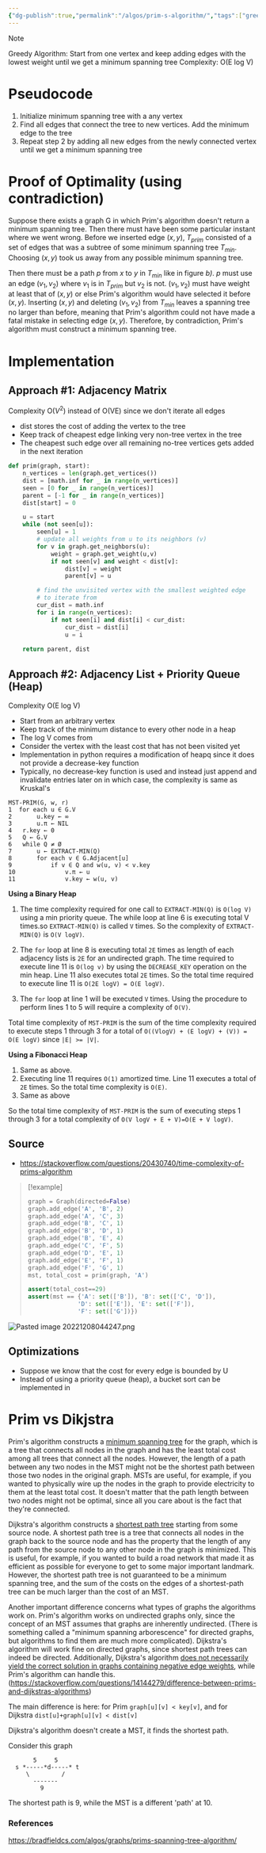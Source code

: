 ```yaml
---
{"dg-publish":true,"permalink":"/algos/prim-s-algorithm/","tags":["greedy","mst","graph"]}
---
```



>[!Note]
>Greedy Algorithm: Start from one vertex and keep adding edges with the lowest weight until we get a minimum spanning tree
>Complexity: O(E log V)
# Pseudocode
1. Initialize minimum spanning tree with a any vertex
2. Find all edges that connect the tree to new vertices. Add the minimum edge to the tree
3. Repeat step 2 by adding all new edges from the newly connected vertex until we get a minimum spanning tree

# Proof of Optimality (using contradiction)

Suppose there exists a graph G in which Prim's algorithm doesn't return a minimum spanning tree. Then there must have been some particular instant where we went wrong. Before we inserted edge $(x,y)$, $T_{prim}$ consisted of a set of edges that was a subtree of some minimum spanning tree $T_{min}$. Choosing $(x,y)$ took us away from any possible minimum spanning tree.

Then there must be a path $p$ from $x$ to $y$ in $T_{min}$ like in figure *b)*. $p$ must use an edge $(v_1,v_2)$ where $v_1$ is in $T_{prim}$ but $v_2$ is not. $(v_1,v_2)$ must have weight at least that of $(x,y)$ or else Prim's algorithm would have selected it before $(x,y)$. Inserting $(x,y)$ and deleting $(v_1, v_2)$ from $T_{min}$ leaves a spanning tree no larger than before, meaning that Prim's algorithm could not have made a fatal mistake in selecting edge $(x,y)$. Therefore, by contradiction, Prim's algorithm must construct a minimum spanning tree.

# Implementation

## Approach #1: Adjacency Matrix
Complexity O($V^2$) instead of O(VE) since we don't iterate all edges
- dist stores the cost of adding the vertex to the tree
- Keep track of cheapest edge linking very non-tree vertex in the tree
- The cheapest such edge over all remaining no-tree vertices gets added in the next iteration

```python
def prim(graph, start):
	n_vertices = len(graph.get_vertices())
	dist = [math.inf for _ in range(n_vertices)]
	seen = [0 for _ in range(n_vertices)]
	parent = [-1 for _ in range(n_vertices)]
	dist[start] = 0

	u = start
	while (not seen[u]):
		seen[u] = 1
		# update all weights from u to its neighbors (v)
		for v in graph.get_neighbors(u):
			weight = graph.get_weight(u,v)
			if not seen[v] and weight < dist[v]:
				dist[v] = weight
				parent[v] = u

		# find the unvisited vertex with the smallest weighted edge 
		# to iterate from 
		cur_dist = math.inf
		for i in range(n_vertices):
			if not seen[i] and dist[i] < cur_dist:
				cur_dist = dist[i]
				u = i
	
	return parent, dist
```


## Approach #2: Adjacency List + Priority Queue (Heap)
Complexity O(E log V)
-  Start from an arbitrary vertex
- Keep track of the minimum distance to every other node in a heap
- The log V comes from 
- Consider the vertex with the least cost that has not been visited yet
- Implementation in python requires a modification of heapq since it does not provide a decrease-key function
- Typically, no decrease-key function is used and instead just append and invalidate entries later on in which case, the complexity is same as Kruskal's


```
MST-PRIM(G, w, r)
1  for each u ∈ G.V
2       u.key ← ∞
3       u.π ← NIL
4   r.key ← 0
5   Q ← G.V
6   while Q ≠ Ø
7       u ← EXTRACT-MIN(Q)
8       for each v ∈ G.Adjacent[u]
9           if v ∈ Q and w(u, v) < v.key
10              v.π ← u
11              v.key ← w(u, v)
```

**Using a Binary Heap**

1. The time complexity required for one call to `EXTRACT-MIN(Q)` is `O(log V)` using a min priority queue. The while loop at line 6 is executing total V times.so `EXTRACT-MIN(Q)` is called `V` times. So the complexity of `EXTRACT-MIN(Q)` is `O(V logV)`.
    
2. The `for` loop at line 8 is executing total `2E` times as length of each adjacency lists is `2E` for an undirected graph. The time required to execute line 11 is `O(log v)` by using the `DECREASE_KEY` operation on the min heap. Line 11 also executes total `2E` times. So the total time required to execute line 11 is `O(2E logV) = O(E logV)`.
    
3. The `for` loop at line 1 will be executed `V` times. Using the procedure to perform lines 1 to 5 will require a complexity of `O(V)`.
    

Total time complexity of `MST-PRIM` is the sum of the time complexity required to execute steps 1 through 3 for a total of `O((VlogV) + (E logV) + (V)) = O(E logV)` since `|E| >= |V|`.

**Using a Fibonacci Heap**

1. Same as above.
2. Executing line 11 requires `O(1)` amortized time. Line 11 executes a total of `2E` times. So the total time complexity is `O(E)`.
3. Same as above

So the total time complexity of `MST-PRIM` is the sum of executing steps 1 through 3 for a total complexity of `O(V logV + E + V)=O(E + V logV)`.

## Source
- https://stackoverflow.com/questions/20430740/time-complexity-of-prims-algorithm

>[!example]
>```python
>graph = Graph(directed=False)
>graph.add_edge('A', 'B', 2)
>graph.add_edge('A', 'C', 3)
>graph.add_edge('B', 'C', 1)
>graph.add_edge('B', 'D', 1)
>graph.add_edge('B', 'E', 4)
>graph.add_edge('C', 'F', 5)
>graph.add_edge('D', 'E', 1)
>graph.add_edge('E', 'F', 1)
>graph.add_edge('F', 'G', 1)
>mst, total_cost = prim(graph, 'A')
>
>assert(total_cost==29)
>assert(mst == {'A': set(['B']), 'B': set(['C', 'D']), 
> 				'D': set(['E']), 'E': set(['F']), 
> 				'F': set(['G'])})


![Pasted image 20221208044247.png](/img/user/Algos/attachments/Pasted%20image%2020221208044247.png)

## Optimizations
- Suppose we know that the cost for every edge is bounded by U
- Instead of using a priority queue (heap), a bucket sort can be implemented in 

# Prim vs Dikjstra
Prim's algorithm constructs a [minimum spanning tree](http://en.wikipedia.org/wiki/Minimum_spanning_tree) for the graph, which is a tree that connects all nodes in the graph and has the least total cost among all trees that connect all the nodes. However, the length of a path between any two nodes in the MST might not be the shortest path between those two nodes in the original graph. MSTs are useful, for example, if you wanted to physically wire up the nodes in the graph to provide electricity to them at the least total cost. It doesn't matter that the path length between two nodes might not be optimal, since all you care about is the fact that they're connected.

Dijkstra's algorithm constructs a [shortest path tree](http://en.wikipedia.org/wiki/Shortest_path_tree) starting from some source node. A shortest path tree is a tree that connects all nodes in the graph back to the source node and has the property that the length of any path from the source node to any other node in the graph is minimized. This is useful, for example, if you wanted to build a road network that made it as efficient as possible for everyone to get to some major important landmark. However, the shortest path tree is not guaranteed to be a minimum spanning tree, and the sum of the costs on the edges of a shortest-path tree can be much larger than the cost of an MST.

Another important difference concerns what types of graphs the algorithms work on. Prim's algorithm works on undirected graphs only, since the concept of an MST assumes that graphs are inherently undirected. (There is something called a "minimum spanning arborescence" for directed graphs, but algorithms to find them are much more complicated). Dijkstra's algorithm will work fine on directed graphs, since shortest path trees can indeed be directed. Additionally, Dijkstra's algorithm [does not necessarily yield the correct solution in graphs containing negative edge weights](https://stackoverflow.com/questions/6799172/negative-weights-using-dijkstra-algorithm/6799344#6799344), while Prim's algorithm can handle this. (https://stackoverflow.com/questions/14144279/difference-between-prims-and-dijkstras-algorithms)


The main difference is here: for Prim `graph[u][v] < key[v]`, and for Dijkstra `dist[u]+graph[u][v] < dist[v]`

Dijkstra's algorithm doesn't create a MST, it finds the shortest path.

Consider this graph

```
       5     5
  s *-----*d-----* t
     \         /
       -------
         9
```

The shortest path is 9, while the MST is a different 'path' at 10.

### References
https://bradfieldcs.com/algos/graphs/prims-spanning-tree-algorithm/



